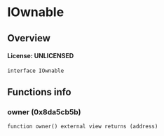 # IOwnable

## Overview

#### License: UNLICENSED

```solidity
interface IOwnable
```


## Functions info

### owner (0x8da5cb5b)

```solidity
function owner() external view returns (address)
```

